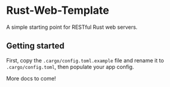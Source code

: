 # Rust-Web-Template

A simple starting point for RESTful Rust web servers.

## Getting started

First, copy the `.cargo/config.toml.example` file and rename it to `.cargo/config.toml`, then populate your app config.

More docs to come!
